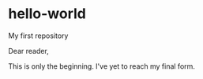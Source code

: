 # hello-world
My first repository

Dear reader,

This is only the beginning. I've yet to reach my final form.
